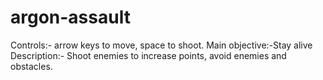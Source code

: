 # argon-assault
Controls:- arrow keys to move, space to shoot.
Main objective:-Stay alive
Description:- Shoot enemies to increase points, avoid enemies and obstacles.
